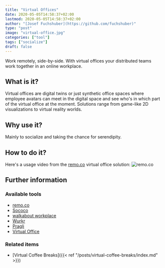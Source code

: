 ```yaml
---
title: "Virtual Offices"
date: 2020-05-05T14:58:37+02:00
lastmod: 2020-05-05T14:58:37+02:00
author: "[Josef Fuchshuber](https://github.com/fuchshuber)"
type: "post"
image: "virtual-office.jpg"
categories: ["tool"]
tags: ["socialize"]
draft: false
---
```


Work remotely, side-by-side. With virtual offices your distributed teams work together in an online workplace.
<!--more-->

## What is it?

Virtual offices are digital twins or just synthetic office spaces where employee avatars can meet in the digital space and see who's in which part of the virtual office at the moment. Solutions range from game-like 2D visualizations to virtual reality worlds.  

## Why use it?

Mainly to socialize and taking the chance for serendipity.

## How to do it?

Here's a usage video from the [remo.co](https://remo.co) virtual office solution:
![remo.co](https://remo.co/wp-content/uploads/2019/08/authentic-networking-experience.gif)

## Further information

### Available tools

* [remo.co](https://remo.co)
* [Sococo](https://www.sococo.com)
* [walkabout workplace](https://www.walkaboutco.com/)
* [Wurkr](https://wurkr.io)
* [Pragli](https://pragli.com)
* [Virtual Office](https://github.com/TNG/virtual-office)

### Related items

* [Virtual Coffee Breaks]({{< ref "/posts/virtual-coffee-breaks/index.md" >}})
